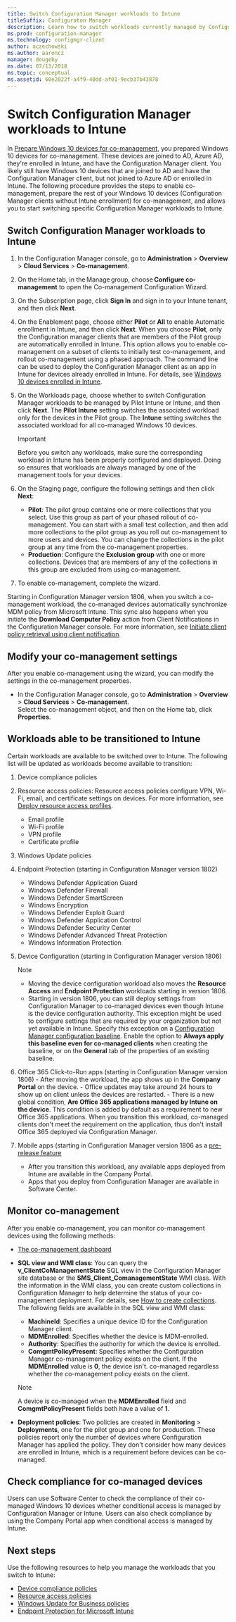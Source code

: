 ```yaml
---
title: Switch Configuration Manager workloads to Intune
titleSuffix: Configuraton Manager
description: Learn how to switch workloads currently managed by Configuration Manager to Microsoft Intune.
ms.prod: configuration-manager
ms.technology: configmgr-client
author: aczechowski
ms.author: aaroncz
manager: dougeby
ms.date: 07/13/2018
ms.topic: conceptual
ms.assetid: 60e2022f-a4f9-40dd-af01-9ecb37b43878
---
```

# Switch Configuration Manager workloads to Intune
In [Prepare Windows 10 devices for co-management](co-management-prepare.md), you prepared Windows 10 devices for co-management. These devices are joined to AD, Azure AD, they're enrolled in Intune, and have the Configuration Manager client. You likely still have Windows 10 devices that are joined to AD and have the Configuration Manager client, but not joined to Azure AD or enrolled in Intune. The following procedure provides the steps to enable co-management, prepare the rest of your Windows 10 devices (Configuration Manager clients without Intune enrollment) for co-management, and allows you to start switching specific Configuration Manager workloads to Intune.


## Switch Configuration Manager workloads to Intune

1. In the Configuration Manager console, go to **Administration** > **Overview** > **Cloud Services** > **Co-management**.    
2. On the Home tab, in the Manage group, choose **Configure co-management** to open the Co-management Configuration Wizard.    
3. On the Subscription page, click **Sign In** and sign in to your Intune tenant, and then click **Next**.   
4. On the Enablement page, choose either **Pilot** or **All**  to enable Automatic enrollment in Intune, and then click **Next**. When you choose **Pilot**, only the Configuration manager clients that are members of the Pilot group are automatically enrolled in Intune. This option allows you to enable co-management on a subset of clients to initially test co-management, and rollout co-management using a phased approach. The command line can be used to deploy the Configuration Manager client as an app in Intune for devices already enrolled in Intune. For details, see [Windows 10 devices enrolled in Intune](co-management-prepare.md#windows-10-devices-enrolled-in-intune).
5. On the Workloads page, choose whether to switch Configuration Manager workloads to be managed by Pilot Intune or Intune, and then click **Next**. The **Pilot Intune** setting switches the associated workload only for the devices in the Pilot group. The **Intune** setting switches the associated workload for all co-managed Windows 10 devices. 
        
   > [!Important]    
   > Before you switch any workloads, make sure the corresponding workload in Intune has been properly configured and deployed. Doing so ensures that workloads are always managed by one of the management tools for your devices.   
1. On the Staging page, configure the following settings and then click **Next**:
    - **Pilot**: The pilot group contains one or more collections that you select. Use this group as part of your phased rollout of co-management. You can start with a small test collection, and then add more collections to the pilot group as you roll out co-management to more users and devices. You can change the collections in the pilot group at any time from the co-management properties.
    - **Production**: Configure the **Exclusion group** with one or more collections. Devices that are members of any of the collections in this group are excluded from using co-management. 
2. To enable co-management, complete the wizard.  

<!--1357377-->
Starting in Configuration Manager version 1806, when you switch a co-management workload, the co-managed devices automatically synchronize MDM policy from Microsoft Intune. This sync also happens when you initiate the **Download Computer Policy** action from Client Notifications in the Configuration Manager console. For more information, see [Initiate client policy retrieval using client notification](/sccm/core/clients/manage/manage-clients#initiate-client-policy-retrieval-using-client-notification).

## Modify your co-management settings
After you enable co-management using the wizard, you can modify the settings in the co-management properties.  
- In the Configuration Manager console, go to **Administration** > **Overview** > **Cloud Services** > **Co-management**.  
Select the co-management object, and then on the Home tab, click **Properties**. 

## Workloads able to be transitioned to Intune
Certain workloads are available to be switched over to Intune. The following list  will be updated as workloads become available to transition:
1. Device compliance policies
2. Resource access policies: Resource access policies configure VPN, Wi-Fi, email, and certificate settings on devices. For more information, see [Deploy resource access profiles](https://docs.microsoft.com/intune/device-profiles).
      - Email profile
      - Wi-Fi profile
      - VPN profile
      - Certificate profile
3. Windows Update policies
4. Endpoint Protection (starting in Configuration Manager version 1802)
      - Windows Defender Application Guard
      - Windows Defender Firewall
      - Windows Defender SmartScreen
      - Windows Encryption
      - Windows Defender Exploit Guard
      - Windows Defender Application Control
      - Windows Defender Security Center
      - Windows Defender Advanced Threat Protection
      - Windows Information Protection

5. Device Configuration (starting in Configuration Manager version 1806) <!--1357903-->
      >[!NOTE]
      > - Moving the device configuration workload also moves the **Resource Access** and **Endpoint Protection** workloads starting in version 1806.
      > - Starting in version 1806, you can still deploy settings from Configuration Manager to co-managed devices even though Intune is the device configuration authority. This exception might be used to configure settings that are required by your organization but not yet available in Intune. Specify this exception on a [Configuration Manager configuration baseline](/sccm/compliance/deploy-use/create-configuration-baselines.md). Enable the option to **Always apply this baseline even for co-managed clients** when creating the baseline, or on the **General** tab of the properties of an existing baseline.
6. Office 365 Click-to-Run apps (starting in Configuration Manager version 1806) <!--1357841-->
       - After moving the workload, the app shows up in the **Company Portal** on the device.
       - Office updates may take around 24 hours to show up on client unless the devices are restarted. 
       - There is a new global condition, **Are Office 365 applications managed by Intune on the device**. This condition is added by default as a requirement to new Office 365 applications. When you transition this workload, co-managed clients don't meet the requirement on the application, thus don't install Office 365 deployed via Configuration Manager.
7. Mobile apps (starting in Configuration Manager version 1806 as a [pre-release feature](/sccm/core/servers/manage/pre-release-features.md) <!--1357892-->
      - After you transition this workload, any available apps deployed from Intune are available in the Company Portal. 
      -  Apps that you deploy from Configuration Manager are available in Software Center.

## Monitor co-management
After you enable co-management, you can monitor co-management devices using the following methods:

- [The co-management dashboard](/sccm/core/clients/manage/co-management-dashboard)
- **SQL view and WMI class**: You can query the **v&#95;ClientCoManagementState** SQL view in the Configuration Manager site database or the **SMS&#95;Client&#95;ComanagementState** WMI class. With the information in the WMI class, you can create custom collections in Configuration Manager to help determine the status of your co-management deployment. For details, see [How to create collections](/sccm/core/clients/manage/collections/create-collections). The following fields are available in the SQL view and WMI class: 
    - **MachineId**: Specifies a unique device ID for the Configuration Manager client.
    - **MDMEnrolled**: Specifies whether the device is MDM-enrolled. 
    - **Authority**: Specifies the authority for which the device is enrolled.
    - **ComgmtPolicyPresent**: Specifies whether the Configuration Manager co-management policy exists on the client. If the **MDMEnrolled** value is **0**, the device isn't. co-managed regardless whether the co-management policy exists on the client.

   > [!Note]    
   > A device is co-managed when the **MDMEnrolled** field and **ComgmtPolicyPresent** fields both have a value of **1**.

- **Deployment policies**:  Two policies are created in **Monitoring** > **Deployments**, one for the pilot group and one for production. These policies report only the number of devices where Configuration Manager has applied the policy. They don't consider how many devices are enrolled in Intune, which is a requirement before devices can be co-managed.  

## Check compliance for co-managed devices
Users can use Software Center to check the compliance of their co-managed Windows 10 devices whether conditional access is managed by Configuration Manager or Intune. Users can also check compliance by using the Company Portal app when conditional access is managed by Intune.

## Next steps
Use the following resources to help you manage the workloads that you switch to Intune:
- [Device compliance policies](https://docs.microsoft.com/intune/device-compliance-get-started)
- [Resource access policies](https://docs.microsoft.com/intune/device-profiles)
- [Windows Update for Business policies](https://docs.microsoft.com/intune/windows-update-for-business-configure)
- [Endpoint Protection for Microsoft Intune](https://docs.microsoft.com/intune-classic/deploy-use/help-secure-windows-pcs-with-endpoint-protection-for-microsoft-intune)
